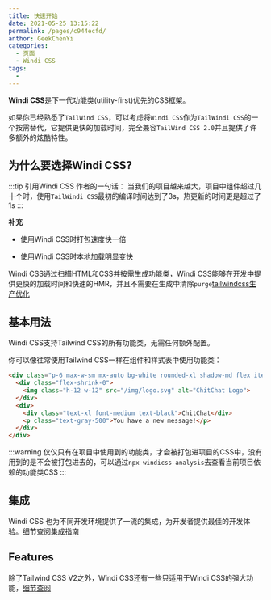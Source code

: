 ```yaml
---
title: 快速开始
date: 2021-05-25 13:15:22
permalink: /pages/c944ecfd/
anthor: GeekChenYi
categories:
  - 页面
  - Windi CSS
tags:
  - 
---
```


**Windi CSS**是下一代功能类(utility-first)优先的CSS框架。

如果你已经熟悉了`TailWind CSS`，可以考虑将`Windi CSS`作为`TailWindi CSS`的一个按需替代，它提供更快的加载时间，完全兼容`TailWind CSS 2.0`并且提供了许多额外的炫酷特性。

## 为什么要选择Windi CSS?


:::tip 引用Windi CSS 作者的一句话：
当我们的项目越来越大，项目中组件超过几十个时，使用`TailWindi CSS`最初的编译时间达到了3s，热更新的时间更是超过了1s
:::

**补充**

* 使用Windi CSS时打包速度快一倍

* 使用Windi CSS时本地加载明显变快

Windi CSS通过扫描HTML和CSS并按需生成功能类，Windi CSS能够在开发中提供更快的加载时间和快速的HMR，并且不需要在生成中清除`purge`[tailwindcss生产优化](https://docs.tailwindchina.com/docs/optimizing-for-production)

## 基本用法

Windi CSS支持Tailwind CSS的所有功能类，无需任何额外配置。

你可以像往常使用Tailwind CSS一样在组件和样式表中使用功能类：

```html
<div class="p-6 max-w-sm mx-auto bg-white rounded-xl shadow-md flex items-center space-x-4">
  <div class="flex-shrink-0">
    <img class="h-12 w-12" src="/img/logo.svg" alt="ChitChat Logo">
  </div>
  <div>
    <div class="text-xl font-medium text-black">ChitChat</div>
    <p class="text-gray-500">You have a new message!</p>
  </div>
</div>
```

:::warning
仅仅只有在项目中使用到的功能类，才会被打包进项目的CSS中，没有用到的是不会被打包进去的，可以通过`npx windicss-analysis`去查看当前项目依赖的功能类CSS
:::

## 集成

Windi CSS 也为不同开发环境提供了一流的集成，为开发者提供最佳的开发体验。细节查阅[集成指南](https://windicss.org/guide/installation.html)

## Features

除了Tailwind CSS V2之外，Windi CSS还有一些只适用于Windi CSS的强大功能，[细节查阅](https://windicss.org/features/)







